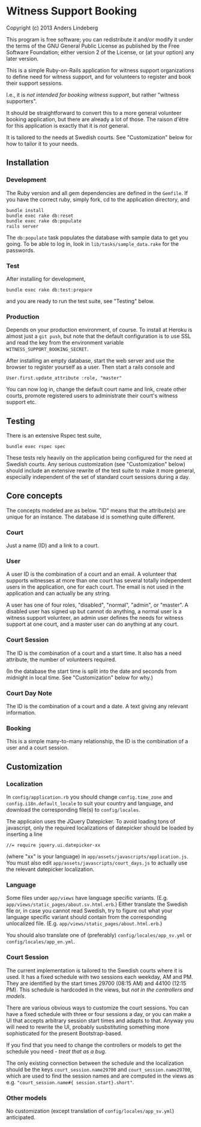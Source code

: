 # Witness Support Booking


Copyright (c) 2013 Anders Lindeberg

This program is free software; you can redistribute it and/or modify it under
the terms of the GNU General Public License as published by the Free Software
Foundation; either version 2 of the License, or (at your option) any later
version.

This is a simple Ruby-on-Rails application for witness support organizations
to define need for witness support, and for volunteers to register and book
their support sessions.

I.e., it is *not intended for booking witness support*, but rather "witness
supporters".

It should be straightforward to convert this to a more general volunteer
booking application, but there are already a lot of those.  The raison d'être
for this application is exactly that it is *not* general.

It is tailored to the needs at Swedish courts.  See "Customization" below for
how to tailor it to your needs.

## Installation

### Development

The Ruby version and all gem dependencies are defined in the `Gemfile`.  If
you have the correct ruby, simply fork, cd to the application directory, and

    bundle install
    bundle exec rake db:reset
    bundle exec rake db:populate
    rails server

The `db:populate` task populates the database with sample data to get you
going.  To be able to log in, look in `lib/tasks/sample_data.rake` for the
passwords.

### Test

After installing for development,

    bundle exec rake db:test:prepare

and you are ready to run the test suite, see "Testing" below.

### Production

Depends on your production environment, of course.  To install at Heroku is
almost just a `git push`, but note that the default configuration is to use
SSL and read the key from the environment variable
`WITNESS_SUPPORT_BOOKING_SECRET`.

After installing an empty database, start the web server and use the browser
to register yourself as a user.  Then start a rails console and

    User.first.update_attribute :role, "master"

You can now log in, change the default court name and link, create other
courts, promote registered users to administrate their court's witness support
etc.

## Testing

There is an extensive Rspec test suite,

    bundle exec rspec spec

These tests rely heavily on the application being configured for the need at
Swedish courts.  Any serious customization (see "Customization" below) should
include an extensive rewrite of the test suite to make it more general,
especially independent of the set of standard court sessions during a day.

## Core concepts

The concepts modeled are as below.  "ID" means that the attribute(s) are
unique for an instance.  The database id is something quite different.

### Court

Just a name (ID) and a link to a court.

### User

A user ID is the combination of a court and an email.  A volunteer that
supports witnesses at more than one court has several totally independent
users in the application, one for each court.  The email is not used in the
application and can actually be any string.

A user has one of four roles, "disabled", "normal", "admin", or "master".  A
disabled user has signed up but cannot do anything, a normal user is a witness
support volunteer, an admin user defines the needs for witness support at one
court, and a master user can do anything at any court.

### Court Session

The ID is the combination of a court and a start time.  It also has a need
attribute, the number of volunteers required.

(In the database the start time is split into the date and seconds from
midnight in local time.  See "Customization" below for why.)

### Court Day Note

The ID is the combination of a court and a date.  A text giving any relevant
information.

### Booking

This is a simple many-to-many relationship, the ID is the combination of a
user and a court session.

## Customization

### Localization

In `config/application.rb` you should change `config.time_zone` and
`config.i18n.default_locale` to suit your country and language, and download
the corresponding file(s) to `config/locales`.

The applicaion uses the JQuery Datepicker.  To avoid loading tons of
javascript, only the required localizations of datepicker should be loaded by
inserting a line

    //= require jquery.ui.datepicker-xx

(where "xx" is your language) in `app/assets/javascripts/application.js`. You
must also edit `app/assets/javascripts/court_days.js` to actually use the 
relevant datepicker localization.

### Language

Some files under `app/views` have language specific variants.  (E.g.
`app/views/static_pages/about.sv.html.erb`.)  Either translate the Swedish
file or, in case you cannot read Swedish, try to figure out what your language
specific variant should contain from the corresponding unlocalized file.
(E.g. `app/views/static_pages/about.html.erb`.)

You should also translate one of (preferably) `config/locales/app_sv.yml` or 
`config/locales/app_en.yml`.

### Court Session

The current implementation is tailored to the Swedish courts where it is used.
It has a fixed schedule with two sessions each weekday, AM and PM.  They are
identified by the start times 29700 (08:15 AM) and 44100 (12:15 PM).  This 
schedule is hardcoded in the views, but *not in the controllers and models*.

There are various obvious ways to customize the court sessions.  You can have
a fixed schedule with three or four sessions a day, or you can make a UI that
accepts arbitrary session start times and adapts to that.  Anyway you will
need to rewrite the UI, probably susbstituting something more sophisticated
for the present Bootstrap-based.

If you find that you need to change the controllers or models to get the
schedule you need - *treat that as a bug*.

The only existing connection between the schedule and the localization should
be the keys `court_session.name29700` and `court_session.name29700`, which are
used to find the session names and are computed in the views as e.g.
`"court_session.name#{ session.start}.short"`.

### Other models

No customization (except translation of `config/locales/app_sv.yml`)
anticipated.

